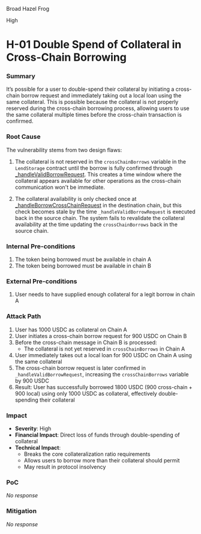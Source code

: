 Broad Hazel Frog

High

# H-01 Double Spend of Collateral in Cross-Chain Borrowing

### Summary

It’s possible for a user to double-spend their collateral by initiating a cross-chain borrow request and immediately taking out a local loan using the same collateral. This is possible because the collateral is not properly reserved during the cross-chain borrowing process, allowing users to use the same collateral multiple times before the cross-chain transaction is confirmed.

### Root Cause

The vulnerability stems from two design flaws:

1. The collateral is not reserved in the `crossChainBorrows` variable in the `LendStorage` contract until the borrow is fully confirmed through [_handleValidBorrowRequest](https://github.com/sherlock-audit/2025-05-lend-audit-contest/blob/main/Lend-V2/src/LayerZero/CrossChainRouter.sol#L708). This creates a time window where the collateral appears available for other operations as the cross-chain communication won't be immediate.

2. The collateral availability is only checked once at [_handleBorrowCrossChainRequest](https://github.com/sherlock-audit/2025-05-lend-audit-contest/blob/main/Lend-V2/src/LayerZero/CrossChainRouter.sol#L622) in the destination chain, but this check becomes stale by the time `_handleValidBorrowRequest` is executed back in the source chain. The system fails to revalidate the collateral availability at the time updating the `crossChainBorrows` back in the source chain.

### Internal Pre-conditions

1. The token being borrowed must be available in chain A
2. The token being borrowed must be available in chain B

### External Pre-conditions

1. User needs to have supplied enough collateral for a legit borrow in chain A

### Attack Path

1. User has 1000 USDC as collateral on Chain A
2. User initiates a cross-chain borrow request for 900 USDC on Chain B
3. Before the cross-chain message in Chain B is processed:
   - The collateral is not yet reserved in `crossChainBorrows` in Chain A
4. User immediately takes out a local loan for 900 USDC on Chain A using the same collateral
5. The cross-chain borrow request is later confirmed in `_handleValidBorrowRequest`, increasing the `crossChainBorrows` variable by 900 USDC
6. Result: User has successfully borrowed 1800 USDC (900 cross-chain + 900 local) using only 1000 USDC as collateral, effectively double-spending their collateral

### Impact

- **Severity**: High
- **Financial Impact**: Direct loss of funds through double-spending of collateral
- **Technical Impact**: 
  - Breaks the core collateralization ratio requirements
  - Allows users to borrow more than their collateral should permit
  - May result in protocol insolvency

### PoC

_No response_

### Mitigation

_No response_
